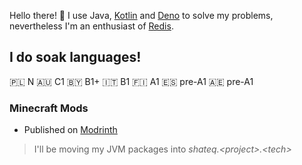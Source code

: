 Hello there! 👋 I use Java, [Kotlin](https://kotlinlang.org/) and [Deno](https://deno.land/) to solve my problems, nevertheless I'm an enthusiast of [Redis](https://redis.io/).<br>

## I do soak languages!

🇵🇱 N 🇦🇺 C1 🇧🇾 B1+ 🇮🇹 B1 🇫🇮 A1 🇪🇸 pre-A1 🇦🇪 pre-A1

### Minecraft Mods

- Published on [Modrinth](https://modrinth.com/user/shateq)

> I'll be moving my JVM packages into *shateq.\<project\>.\<tech\>*

<!-- https://github.com/USERNAME.png -->
